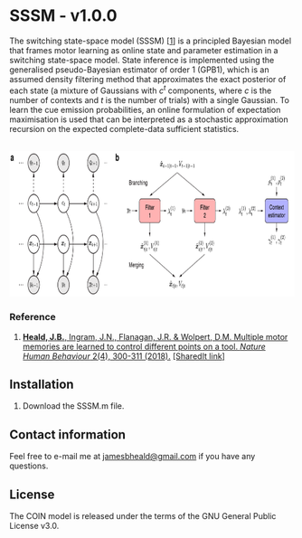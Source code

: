 # SSSM - v1.0.0

The switching state-space model (SSSM) [[1](#reference)] is a principled Bayesian model that frames motor learning as online state and parameter estimation in a switching state-space model. State inference is implemented using the generalised pseudo-Bayesian estimator of order 1 (GPB1), which is an assumed density filtering method that approximates the exact posterior of each state (a mixture of Gaussians with *c<sup>t</sup>* components, where *c* is the number of contexts and *t* is the number of trials) with a single Gaussian. To learn the cue emission probabilities, an online formulation of expectation maximisation is used that can be interpreted as a stochastic approximation recursion on the expected complete-data sufficient statistics.
<br/><br/>
<p align="center">
<img src="https://github.com/jamesheald/SSSM/blob/master/images/SSSM.png" width="805" height="257.6703">
<!--<img src="https://github.com/jamesheald/COIN/blob/main/images/spontaneous_recovery.png" width="633.5000" height="361.0000">-->
</p>

### Reference

1. [__Heald, J.B.__, Ingram, J.N., Flanagan, J.R. & Wolpert, D.M. Multiple motor memories are learned to control
different points on a tool. *Nature Human Behaviour* 2(4), 300-311 (2018).](https://www.nature.com/articles/s41562-018-0324-5) [[SharedIt link]](https://rdcu.be/cK0Yj)

## Installation

1. Download the SSSM.m file.

## Contact information

Feel free to e-mail me at [jamesbheald@gmail.com](mailto:jamesbheald@gmail.com) if you have any questions.

## License

The COIN model is released under the terms of the GNU General Public License v3.0.
<!--Source code files:

- KF: recursive Bayesian estimation using a bank of Kalman filters
- ADF: assumed density filtering to approximate the exact posterior of the state with a single Gaussian
- EM: online expectation maximisation to learn the cue emission probabilities-->
